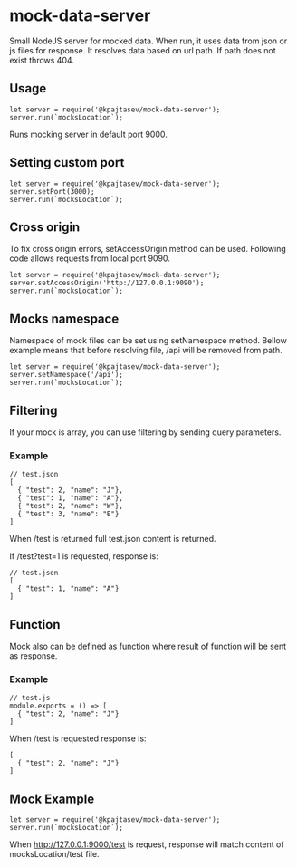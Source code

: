 # mock-data-server
Small NodeJS server for mocked data. When run, it uses data from 
json or js files for response. It resolves data based on url path. If 
path does not exist throws 404.

## Usage
```
let server = require('@kpajtasev/mock-data-server');
server.run(`mocksLocation`);
```
Runs mocking server in default port 9000.

## Setting custom port
```
let server = require('@kpajtasev/mock-data-server');
server.setPort(3000);
server.run(`mocksLocation`);
```

## Cross origin
To fix cross origin errors, setAccessOrigin method can be used. 
Following code allows requests from local port 9090.
```
let server = require('@kpajtasev/mock-data-server');
server.setAccessOrigin('http://127.0.0.1:9090');
server.run(`mocksLocation`);
```

## Mocks namespace
Namespace of mock files can be set using setNamespace method. Bellow 
example means that before resolving file, /api will be removed from 
path.
```
let server = require('@kpajtasev/mock-data-server');
server.setNamespace('/api');
server.run(`mocksLocation`);
```

## Filtering
If your mock is array, you can use filtering by sending query parameters.
### Example
```
// test.json
[
  { "test": 2, "name": "J"},
  { "test": 1, "name": "A"},
  { "test": 2, "name": "W"},
  { "test": 3, "name": "E"}
]
```
When /test is returned full test.json content is returned.

If /test?test=1 is requested, response is:
```
// test.json
[
  { "test": 1, "name": "A"}
]
```

## Function
Mock also can be defined as function where result of function will 
be sent as response.

### Example
```
// test.js
module.exports = () => [
  { "test": 2, "name": "J"}
]
```

When /test is requested response is:
```
[
  { "test": 2, "name": "J"}
]
```

## Mock Example
```
let server = require('@kpajtasev/mock-data-server');
server.run(`mocksLocation`);
```
When http://127.0.0.1:9000/test is request, response will 
match content of mocksLocation/test file.

